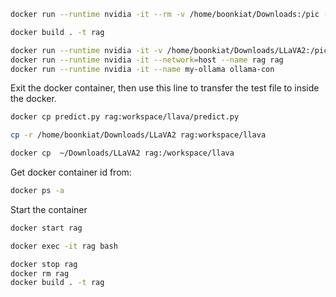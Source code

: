 ```sh
docker run --runtime nvidia -it --rm -v /home/boonkiat/Downloads:/pic --network=host dustynv/llava:r36.2.0
```

```sh
docker build . -t rag
```

```sh
docker run --runtime nvidia -it -v /home/boonkiat/Downloads/LLaVA2:/pic --network=host --name rag rag
docker run --runtime nvidia -it --network=host --name rag rag
docker run --runtime nvidia -it --name my-ollama ollama-con
```

Exit the docker container, then use this line to transfer the test file to inside the docker.
```sh
docker cp predict.py rag:workspace/llava/predict.py
```

```sh
cp -r /home/boonkiat/Downloads/LLaVA2 rag:workspace/llava
```

```sh
docker cp  ~/Downloads/LLaVA2 rag:/workspace/llava
```

Get docker container id from:
```sh
docker ps -a
```

Start the container
```sh
docker start rag
```

```sh
docker exec -it rag bash
```

```sh
docker stop rag
docker rm rag
docker build . -t rag
```
